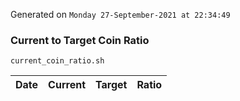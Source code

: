 Generated on `Monday 27-September-2021 at 22:34:49`

### Current to Target Coin Ratio
`current_coin_ratio.sh`

Date|Current|Target|Ratio
---|---|---|---
